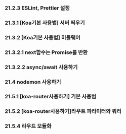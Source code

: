 ### 21.2.3 ESLint, Prettier 설정

### 21.3.1 [Koa기본 사용법] 서버 띄우기

### 21.3.2 [Koa기본 사용법] 미들웨어

### 21.3.2.1 next함수는 Promise를 반환

### 21.3.2.2 async/await 사용하기

### 21.4 nodemon 사용하기

### 21.5.1 [koa-router사용하기] 기본 사용범

### 21.5.2 [koa-router사용하기]라우트 파라미터와 쿼리

### 21.5.4 라우트 모듈화

